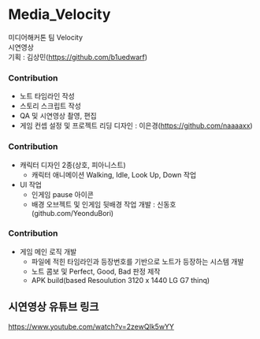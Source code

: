 # Media_Velocity
미디어해커톤 팀 Velocity<br>
시연영상<br>
기획 : 김상민(https://github.com/b1uedwarf)<br>
### Contribution
- 노트 타임라인 작성
- 스토리 스크립트 작성
- QA 및 시연영상 촬영, 편집
- 게임 컨셉 설정 및 프로젝트 리딩
디자인 : 이은경(https://github.com/naaaaxx)<br>
### Contribution
- 캐릭터 디자인 2종(상호, 피아니스트)
    - 캐릭터 애니메이션 Walking, Idle, Look Up, Down 작업
- UI 작업
    - 인게임 pause 아이콘
    - 배경 오브젝트 및 인게임 뒷배경 작업
개발 : 신동호(github.com/YeonduBori)<br>
### Contribution
- 게임 메인 로직 개발
    - 파일에 적힌 타임라인과 등장번호를 기반으로 노트가 등장하는 시스템 개발
    - 노트 콤보 및 Perfect, Good, Bad 판정 제작
    - APK build(based Resoulution 3120 x 1440 LG G7 thinq)
## 시연영상 유튜브 링크
https://www.youtube.com/watch?v=2zewQIk5wYY
